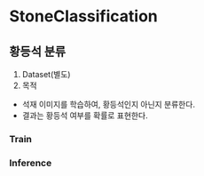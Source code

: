 # StoneClassification

## 황등석 분류

1. Dataset(별도)
2. 목적
- 석재 이미지를 학습하여, 황등석인지 아닌지 분류한다.
- 결과는 황등석 여부를 확률로 표현한다.


### Train

### Inference 
